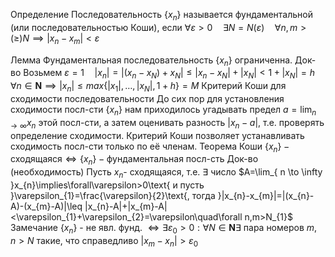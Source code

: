  
Определение
	Последовательность $\{ x_{n} \}$ называется фундаментальной (или последовательностью Коши), если $\forall\varepsilon>0\quad\exists N=N(\varepsilon)\quad\forall n,m>(\geq)N\implies |x_{n}-x_{m}|<\varepsilon$ 

Лемма
	Фундаментальная последовательность $\{ x_{n} \}$ ограниченна.
Док-во
	Возьмем $\varepsilon=1\quad|x_{n}|=|(x_{n}-x_{N})+x_{N}|\leq |x_{n}-x_{N}|+|x_{N}|<1+|x_{N}|=h$
	$\forall n\in \mathbf{N}\implies |x_{n}|\leq max\{ |x_{1}|,\dots,|x_{N}|, 1+h \}=M$
Критерий Коши для сходимости последовательности
	До сих пор для установления сходимости посл-сти $\{ x_{n} \}$ нам приходилось угадывать предел $a=\lim_{ n \to \infty }x_{n}$ этой посл-сти, а затем оценивать разность $|x_{n}-a|$, т.е. проверять определение сходимости. Критерий Коши позволяет устанавливать сходимость посл-сти только по её членам.
Теорема Коши
	$\{ x_{n} \}-\text{сходящаяся}\iff \{ x_{n} \}-\text{фундаментальная посл-сть}$
Док-во (необходимость)
	Пусть $x_{n}$- сходящаяся, т.е. $\exists$ число $A=\lim_{ n \to \infty }x_{n}\implies\forall\varepsilon>0\text{ и пусть }\varepsilon_{1}=\frac{\varepsilon}{2}\text{, тогда }|x_{n}-x_{m}|=|(x_{n}-A)-(x_{m}-A)|\leq |x_{n}-A|+|x_{m}-A|<\varepsilon_{1}+\varepsilon_{2}=\varepsilon\quad\forall n,m>N_{1}$
Замечание
	$\{ x_{n} \}\text{ - не явл. фунд. }\iff\exists\varepsilon_{0}>0:\forall N\in \mathbf{N}\exists\text{ пара номеров }m,n>N\text{ такие, что справедливо }|x_{m}-x_{n}|>\varepsilon_{0}$
	